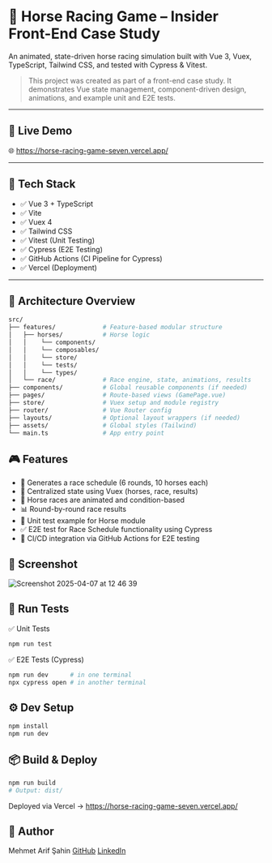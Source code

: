 # 🐎 Horse Racing Game – Insider Front-End Case Study

An animated, state-driven horse racing simulation built with Vue 3, Vuex, TypeScript, Tailwind CSS, and tested with Cypress & Vitest.

> This project was created as part of a front-end case study. It demonstrates Vue state management, component-driven design, animations, and example unit and E2E tests.

---

## 🚀 Live Demo

🌐 https://horse-racing-game-seven.vercel.app/

---

## 🧰 Tech Stack

- ✅ Vue 3 + TypeScript
- ✅ Vite
- ✅ Vuex 4
- ✅ Tailwind CSS
- ✅ Vitest (Unit Testing)
- ✅ Cypress (E2E Testing)
- ✅ GitHub Actions (CI Pipeline for Cypress)
- ✅ Vercel (Deployment)

---

## 🧠 Architecture Overview

```bash
src/
├── features/             # Feature-based modular structure
│   ├── horses/           # Horse logic
│   │    └── components/
│   │    └── composables/
│   │    └── store/
│   │    └── tests/
│   │    └── types/ 
│   └── race/             # Race engine, state, animations, results
├── components/           # Global reusable components (if needed)
├── pages/                # Route-based views (GamePage.vue)
├── store/                # Vuex setup and module registry
├── router/               # Vue Router config
├── layouts/              # Optional layout wrappers (if needed)
├── assets/               # Global styles (Tailwind)
└── main.ts               # App entry point
````

## 🎮 Features

- 🔄 Generates a race schedule (6 rounds, 10 horses each)
- 🧠 Centralized state using Vuex (horses, race, results)
- 🏁 Horse races are animated and condition-based
- 📊 Round-by-round race results
- 🧪 Unit test example for Horse module
- ✅ E2E test for Race Schedule functionality using Cypress
- 🔄 CI/CD integration via GitHub Actions for E2E testing

## 📸 Screenshot

![Screenshot 2025-04-07 at 12 46 39](https://github.com/user-attachments/assets/93620812-f65b-4388-a527-8f0161f7561b)


## 🧪 Run Tests

✅ Unit Tests

```bash
npm run test
```

✅ E2E Tests (Cypress)
```bash
npm run dev      # in one terminal
npx cypress open # in another terminal
```

## ⚙️ Dev Setup

```bash 
npm install
npm run dev
```

## 📦 Build & Deploy

```bash 
npm run build
# Output: dist/
```
Deployed via Vercel -> https://horse-racing-game-seven.vercel.app/

## 👤 Author
Mehmet Arif Şahin
[GitHub](https://github.com/MArifSahin)
[LinkedIn](https://www.linkedin.com/in/mehmet-arif-sahin/)





